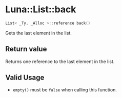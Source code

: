 # Luna::List::back

```c++
List< _Ty, _Alloc >::reference back()
```

Gets the last element in the list. 



## Return value
Returns one reference to the last element in the list. 

## Valid Usage
* `empty()` must be `false` when calling this function. 

